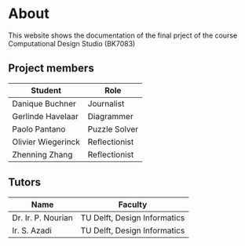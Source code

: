 # About
This website shows the documentation of the final prject of the course Computational Design Studio (BK7083)

## Project members
Student | Role
---------|---------
Danique Buchner | Journalist
Gerlinde Havelaar | Diagrammer
Paolo Pantano | Puzzle Solver
Olivier Wiegerinck | Reflectionist
Zhenning Zhang | Reflectionist

## Tutors
Name | Faculty
---------|----------
 Dr. Ir. P. Nourian | TU Delft, Design Informatics
 Ir. S. Azadi | TU Delft, Design Informatics 
